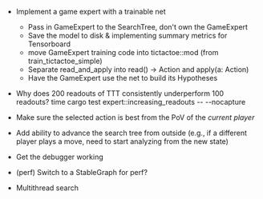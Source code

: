 - Implement a game expert with a trainable net
    - Pass in GameExpert to the SearchTree, don't own the GameExpert
    - Save the model to disk & implementing summary metrics for Tensorboard
    - move GameExpert training code into tictactoe::mod (from train_tictactoe_simple)
    - Separate read_and_apply into read() -> Action and apply(a: Action)
    - Have the GameExpert use the net to build its Hypotheses

- Why does 200 readouts of TTT consistently underperform 100 readouts?
time cargo test expert::increasing_readouts -- --nocapture

- Make sure the selected action is best from the PoV of the *current player*

- Add ability to advance the search tree from outside (e.g., if a different player plays a move, need to start analyzing from the new state)

- Get the debugger working 

- (perf) Switch to a StableGraph for perf?
- Multithread search
